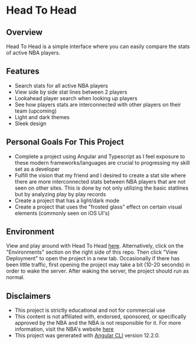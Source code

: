 # Head To Head
## Overview
  Head To Head is a simple interface where you can easily compare the stats of active NBA players. 
  
## Features
  - Search stats for all active NBA players
  - View side by side stat lines between 2 players 
  - Lookahead player search when looking up players
  - See how players stats are interconnected with other players on their team (upcoming)
  - Light and dark themes
  - Sleek design

## Personal Goals For This Project
  - Complete a project using Angular and Typescript as I feel exposure to these modern 
    frameworks/languages are crucial to progressing my skill set as a developer
  - Fulfill the vision that my friend and I desired to create a stat site where there are more 
    interconnected stats between
    NBA players that are not seen on other sites. This is done by not only utilizing the basic 
    statlines but by analyzing play by play records
  - Create a project that has a light/dark mode
  - Create a project that uses the "frosted glass" effect on certain visual elements 
    (commonly seen on iOS UI's)

## Environment
View and play around with Head To Head [here](head-to-head-stats.herokuapp.com). Alternatively,
click on the "Environments" section on the right side of this repo. Then click "View Deployment" to 
open the project in a new tab. Occasionally if there has been little traffic, first opening the project 
may take a bit (10-20 seconds) in order to wake the server. After waking the server, the project should run as normal.

## Disclaimers
- This project is strictly educational and not for commercial use
- This content is not affiliated with, endorsed, sponsored, or specifically approved by the NBA and the 
  NBA is not responsible for it. For more information, visit the NBA's website [here](https://www.nba.com/termsofuse)
- This project was generated with [Angular CLI](https://github.com/angular/angular-cli) version 12.2.0.
